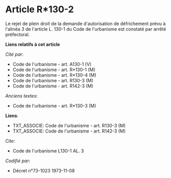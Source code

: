 # Article R*130-2

Le rejet de plein droit de la demande d'autorisation de défrichement prévu à l'alinéa 3 de l'article L. 130-1 du Code de
l'urbanisme est constaté par arrêté préfectoral.

**Liens relatifs à cet article**

_Cité par_:

  - Code de l'urbanisme - art. A130-1 (V)
  - Code de l'urbanisme - art. R*130-1 (M)
  - Code de l'urbanisme - art. R*130-4 (M)
  - Code de l'urbanisme - art. R130-3 (M)
  - Code de l'urbanisme - art. R142-3 (M)

_Anciens textes_:

  - Code de l'urbanisme - art. R*130-3 (M)

**Liens**:

  - TXT_ASSOCIE: Code de l'urbanisme - art. R130-3 (M)
  - TXT_ASSOCIE: Code de l'urbanisme - art. R142-3 (M)

_Cite_:

  - Code de l'urbanisme L130-1 AL. 3

_Codifié par_:

  - Décret n°73-1023 1973-11-08
